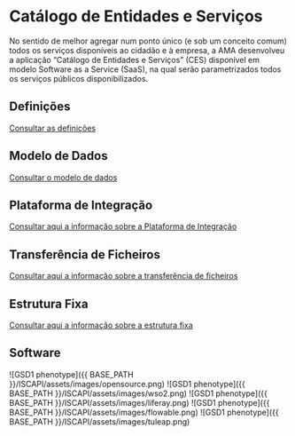 ﻿# Catálogo de Entidades e Serviços
No sentido de melhor agregar num ponto único (e sob um conceito comum) todos os serviços
disponíveis ao cidadão e à empresa, a AMA desenvolveu a aplicação “Catálogo de Entidades e
Serviços” (CES) disponível em modelo Software as a Service (SaaS), na qual serão parametrizados
todos os serviços públicos disponibilizados.

## Definições
[Consultar as definições](definicao)

## Modelo de Dados
[Consultar o modelo de dados](modelo)

## Plataforma de Integração
[Consultar aqui a informação sobre a Plataforma de Integração](iap)

## Transferência de Ficheiros
[Consultar aqui a informação sobre a transferência de ficheiros](largefiles)

## Estrutura Fixa
[Consultar aqui a informação sobre a estrutura fixa](estruturafixa)

## Software
![GSD1 phenotype]({{ BASE_PATH }}/ISCAPI/assets/images/opensource.png)
![GSD1 phenotype]({{ BASE_PATH }}/ISCAPI/assets/images/wso2.png)
![GSD1 phenotype]({{ BASE_PATH }}/ISCAPI/assets/images/liferay.png)
![GSD1 phenotype]({{ BASE_PATH }}/ISCAPI/assets/images/flowable.png)
![GSD1 phenotype]({{ BASE_PATH }}/ISCAPI/assets/images/tuleap.png)